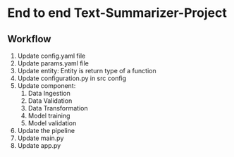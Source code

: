 # End to end Text-Summarizer-Project

## Workflow 

1. Update config.yaml file
2. Update params.yaml file
3. Update entity: Entity is return type of a function
4. Update configuration.py in src config 
5. Update component:
   1. Data Ingestion
   2. Data Validation
   3. Data Transformation
   4. Model training
   5. Model validation
6. Update the pipeline
7. Update main.py
8. Update app.py